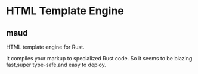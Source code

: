 # HTML Template Engine

## maud
HTML template engine for Rust.

It compiles your markup to specialized Rust code. So it seems to be blazing fast,super type-safe,and easy to deploy.
